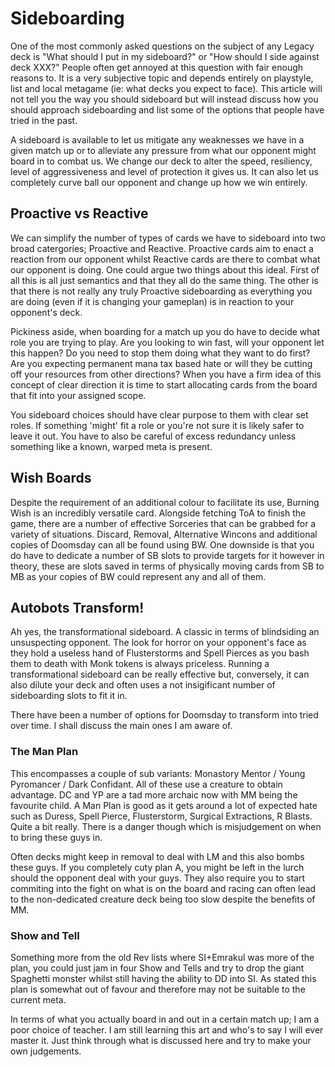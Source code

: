 # Sideboarding

One of the most commonly asked questions on the subject of any Legacy deck is
"What should I put in my sideboard?" or "How should I side against deck XXX?"
People often get annoyed at this question with fair enough reasons to. It is a
very subjective topic and depends entirely on playstyle, list and local metagame
(ie: what decks you expect to face). This article will not tell you the way you
should sideboard but will instead discuss how you should approach sideboarding
and list some of the options that people have tried in the past.

A sideboard is available to let us mitigate any weaknesses we have in a given
match up or to alleviate any pressure from what our opponent might board in to
combat us. We change our deck to alter the speed, resiliency, level of
aggressiveness and level of protection it gives us. It can also let us
completely curve ball our opponent and change up how we win entirely.

## Proactive vs Reactive

We can simplify the number of types of cards we have to sideboard into two broad
catergories; Proactive and Reactive. Proactive cards aim to enact a reaction
from our opponent whilst Reactive cards are there to combat what our opponent is
doing. One could argue two things about this ideal. First of all this is all
just semantics and that they all do the same thing. The other is that there is
not really any truly Proactive sideboarding as everything you are doing (even if
it is changing your gameplan) is in reaction to your opponent's deck.

Pickiness aside, when boarding for a match up you do have to decide what role
you are trying to play. Are you looking to win fast, will your opponent let this
happen? Do you need to stop them doing what they want to do first? Are you
expecting permanent mana tax based hate or will they be cutting off your
resources from other directions? When you have a firm idea of this concept of
clear direction it is time to start allocating cards from the board that fit
into your assigned scope.

You sideboard choices should have clear purpose to them with clear set roles. If
something 'might' fit a role or you're not sure it is likely safer to leave it
out. You have to also be careful of excess redundancy unless something like a
known, warped meta is present.

## Wish Boards

Despite the requirement of an additional colour to facilitate its use, Burning
Wish is an incredibly versatile card. Alongside fetching ToA to finish the game,
there are a number of effective Sorceries that can be grabbed for a variety of
situations. Discard, Removal, Alternative Wincons and additional copies of
Doomsday can all be found using BW. One downside is that you do have to dedicate
a number of SB slots to provide targets for it however in theory, these are
slots saved in terms of physically moving cards from SB to MB as your copies of
BW could represent any and all of them.

## Autobots Transform!

Ah yes, the transformational sideboard. A classic in terms of blindsiding an
unsuspecting opponent. The look for horror on your opponent's face as they hold
a useless hand of Flusterstorms and Spell Pierces as you bash them to death with
Monk tokens is always priceless. Running a transformational sideboard can be
really effective but, conversely, it can also dilute your deck and often uses a
not insigificant number of sideboarding slots to fit it in.

There have been a number of options for Doomsday to transform into tried over
time. I shall discuss the main ones I am aware of.

### The Man Plan

This encompasses a couple of sub variants: Monastory Mentor / Young Pyromancer /
Dark Confidant. All of these use a creature to obtain advantage. DC and YP are a
tad more archaic now with MM being the favourite child. A Man Plan is good as it
gets around a lot of expected hate such as Duress, Spell Pierce, Flusterstorm,
Surgical Extractions, R Blasts. Quite a bit really. There is a danger though
which is misjudgement on when to bring these guys in.

Often decks might keep in removal to deal with LM and this also bombs these
guys. If you completely cuty plan A, you might be left in the lurch should the
opponent deal with your guys. They also require you to start commiting into the
fight on what is on the board and racing can often lead to the non-dedicated
creature deck being too slow despite the benefits of MM.

### Show and Tell

Something more from the old Rev lists where SI+Emrakul was more of the plan, you
could just jam in four Show and Tells and try to drop the giant Spaghetti
monster whilst still having the ability to DD into SI. As stated this plan is
somewhat out of favour and therefore may not be suitable to the current meta.

In terms of what you actually board in and out in a certain match up; I am a
poor choice of teacher. I am still learning this art and who's to say I will
ever master it. Just think through what is discussed here and try to make your
own judgements.
